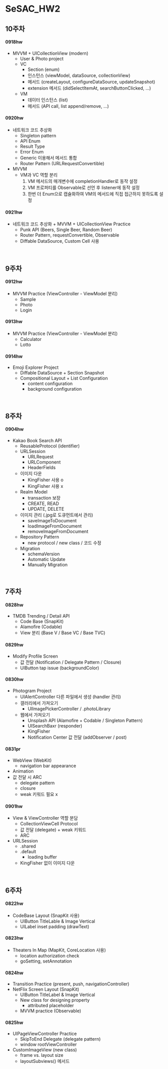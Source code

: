 # SeSAC_HW2

## 10주차
#### 0918hw
- MVVM + UICollectionView (modern)
    - User & Photo project
    - VC
        - Section (enum)
        - 인스턴스 (viewModel, dataSource, collectionView)
        - 메서드 (createLayout, configureDataSource, updateSnapshot)
        - extension 메서드 (didSelectItemAt, searchButtonClicked, ...)
    - VM
        - 데이터 인스턴스 (list)
        - 메서드 (API call, list append/remove, ...)

#### 0920hw
- 네트워크 코드 추상화
    - Singleton pattern
    - API Enum
    - Result Type
    - Error Enum
    - Generic 이용해서 메서드 통합
    - Router Pattern (URLRequestConvertible)
- MVVM
    - VM과 VC 역할 분리
        1. VM 메서드의 매개변수에 completionHandler로 동작 설정
        2. VM 프로퍼티를 Observable로 선언 후 listener에 동작 설정
        3. 한번 더 Enum으로 캡슐화하여 VM의 메서드에 직접 접근하지 못하도록 설정


#### 0921hw
- 네트워크 코드 추상화 + MVVM + UICollectionView Practice 
    - Punk API (Beers, Single Beer, Random Beer)
    - Router Pattern, requestConvertible, Observable
    - Diffable DataSource, Custom Cell 사용

<br>

## 9주차
#### 0912hw
- MVVM Practice (ViewController - ViewModel 분리)
    - Sample
    - Photo
    - Login

#### 0913hw
- MVVM Practice (ViewController - ViewModel 분리)
    - Calculator
    - Lotto

#### 0914hw
- Emoji Explorer Project
    - Diffable DataSource + Section Snapshot
    - Compositional Layout + List Configuration
        - content configuration
        - background configuration

<br>

## 8주차
#### 0904hw
- Kakao Book Search API
    - ReusableProtocol (identifier)
    - URLSession
        - URLRequest
        - URLComponent
        - HeaderFields
    - 이미지 다운
        - KingFisher 사용 o
        - KingFisher 사용 x
    - Realm Model
        - transaction 보장
        - CREATE, READ
        - UPDATE, DELETE
    - 이미지 관리 (.jpg로 도큐먼트에서 관리)
        - saveImageToDocument
        - loadImageFromDocument
        - removeImageFromDocument
    - Repository Pattern
        - new protocol / new class / 코드 수정
    - Migration
        - schemaVersion
        - Automatic Update
        - Manually Migration


<br>

## 7주차
#### 0828hw
- TMDB Trending / Detail API
    - Code Base (SnapKit)
    - Alamofire (Codable)
    - View 분리 (Base V / Base VC / Base TVC)

#### 0829hw
- Modify Profile Screen
    - 값 전달 (Notification / Delegate Pattern / Closure)
    - UIButton tap issue (backgroundColor)

#### 0830hw
- Photogram Project
    - UIAlertController 다른 파일에서 생성 (handler 관리)
    - 갤러리에서 가져오기
        - UIImagePickerController / .photoLibrary
    - 웹에서 가져오기
        - Unsplash API (Alamofire + Codable / Singleton Pattern) 
        - UISearchBaxr (responder)
        - KingFisher
        - Notification Center 값 전달 (addObserver / post)

#### 0831pr
- WebView (WebKit)
    - navigation bar appearance
- Animation
- 값 전달 시 ARC
    - delegate pattern
    - closure
    - weak 키워드 필요 x


#### 0901hw
- View & ViewController 역할 분담
    - CollectionViewCell Protocol
    - 값 전달 (delegate) + weak 키워드
    - ARC
- URLSession
    - .shared
    - .default
        - loading buffer
    - KingFisher 없이 이미지 다운
 
<br>

## 6주차
#### 0822hw
- CodeBase Layout (SnapKit 사용)
    - UIButton TitleLable & Image Vertical
    - UILabel inset padding (drawText)   

#### 0823hw
- Theaters In Map (MapKit, CoreLocation 사용)
    - location authorization check
    - goSetting, setAnnotation
       

#### 0824hw
- Transition Practice (present, push, navigationController)
- NetFlix Screen Layout (SnapKit)
    - UIButton TitleLabel & Image Vertical
    - New class for designing property
        - attributed placeholder
    - MVVM practice (Observable)

#### 0825hw
- UIPageViewController Practice
    - SkipToEnd Delegate (delegate pattern)
    - window rootViewController
- CustomImageView (new class)
    - frame vs. layout size
    - layoutSubviews() 메서드